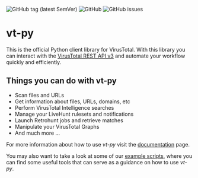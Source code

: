 ![GitHub tag (latest SemVer)](https://img.shields.io/github/tag/VirusTotal/vt-py)
![GitHub](https://img.shields.io/github/license/VirusTotal/vt-py)
![GitHub issues](https://img.shields.io/github/issues/VirusTotal/vt-py)


# vt-py

This is the official Python client library for VirusTotal. With this library
you can interact with the [VirusTotal REST API v3](https://developers.virustotal.com/reference/overview) 
and automate your workflow quickly and efficiently.

## Things you can do with vt-py

* Scan files and URLs
* Get information about files, URLs, domains, etc
* Perform VirusTotal Intelligence searches
* Manage your LiveHunt rulesets and notifications
* Launch Retrohunt jobs and retrieve matches
* Manipulate your VirusTotal Graphs
* And much more ...

For more information about how to use *vt-py* visit the [documentation](https://virustotal.github.io/vt-py/) page.

You may also want to take a look at some of our [example scripts](https://github.com/VirusTotal/vt-py/tree/master/examples),
where you can find some useful tools that can serve as a guidance on how to use *vt-py*.

